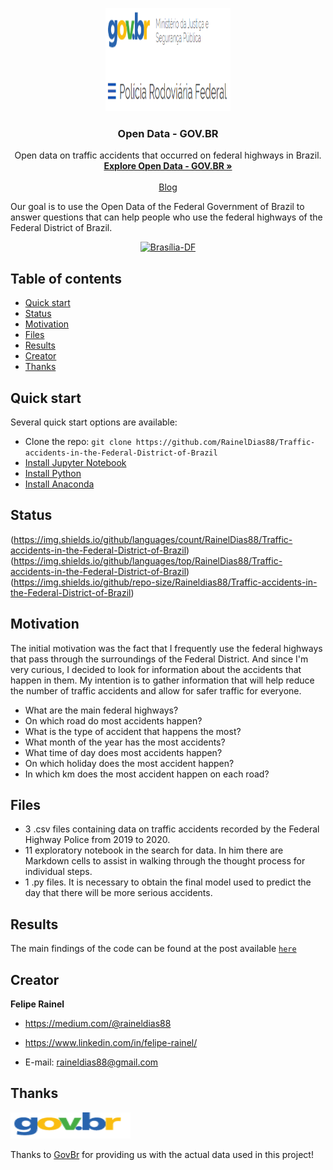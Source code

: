 <p align="center">
  <a href="https://www.gov.br/prf/pt-br/acesso-a-informacao/dados-abertos">
    <img src="files/dadosabertos.png" alt="OpenData logo" width="200" height="165">
  </a>
</p>

<h3 align="center">Open Data - GOV.BR</h3>

<p align="center">
    Open data on traffic accidents that occurred on federal highways in Brazil.
  <br>
  <a href="https://www.gov.br/prf/pt-br/acesso-a-informacao/dados-abertos"><strong>Explore Open Data - GOV.BR »</strong></a>
  <br>
  <br>
  <a href="https://medium.com/@raineldias88/there-are-more-traffic-accidents-on-this-road-7933d33476d3">Blog</a>
</p>



Our goal is to use the Open Data of the Federal Government of Brazil to answer questions that can help people who use the federal highways of the Federal District of Brazil.
<p align="center">
    <a href="https://pt.wikipedia.org/wiki/Bras%C3%ADlia">
      <img src="files/brasilia.gif" alt="Brasília-DF" width="200" height="165">
    </a>
  </p>

## Table of contents

- [Quick start](#quick-start)
- [Status](#status)
- [Motivation](#motivation)
- [Files](#files)
- [Results](#results)
- [Creator](#creator)
- [Thanks](#thanks)


## Quick start

Several quick start options are available:

- Clone the repo: `git clone https://github.com/RainelDias88/Traffic-accidents-in-the-Federal-District-of-Brazil`
- [Install Jupyter Notebook](https://jupyter.org/install)
- [Install Python](https://www.python.org/downloads/)
- [Install Anaconda](https://www.anaconda.com/products/distribution)


## Status

(https://img.shields.io/github/languages/count/RainelDias88/Traffic-accidents-in-the-Federal-District-of-Brazil) (https://img.shields.io/github/languages/top/RainelDias88/Traffic-accidents-in-the-Federal-District-of-Brazil) (https://img.shields.io/github/repo-size/Raineldias88/Traffic-accidents-in-the-Federal-District-of-Brazil)


## Motivation

The initial motivation was the fact that I frequently use the federal highways that pass through the surroundings of the Federal District. And since I'm very curious, I decided to look for information about the accidents that happen in them. My intention is to gather information that will help reduce the number of traffic accidents and allow for safer traffic for everyone.

- What are the main federal highways?
- On which road do most accidents happen?
- What is the type of accident that happens the most?
- What month of the year has the most accidents?
- What time of day does most accidents happen?
- On which holiday does the most accident happen?
- In which km does the most accident happen on each road?


## Files

- 3 .csv files containing data on traffic accidents recorded by the Federal Highway Police from 2019 to 2020.
- 11 exploratory notebook in the search for data. In him there are Markdown cells to assist in walking through the thought process for individual steps.
- 1 .py files. It is necessary to obtain the final model used to predict the day that there will be more serious accidents.


## Results

The main findings of the code can be found at the post available [`here`](https://medium.com/@raineldias88/there-are-more-traffic-accidents-on-this-road-7933d33476d3)


## Creator

**Felipe Rainel**

- <https://medium.com/@raineldias88>

- <https://www.linkedin.com/in/felipe-rainel/>

- E-mail: raineldias88@gmail.com


## Thanks

<a href="https://www.gov.br/pt-br">
  <img src="files/gov.png" alt="GovBR" width="192" height="42">
</a>


Thanks to [GovBr](https://www.gov.br/pt-br) for providing us with the actual data used in this project!
